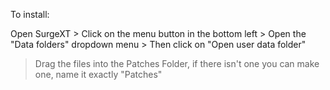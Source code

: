 To install:

Open SurgeXT > Click on the menu button in the bottom left > Open the "Data folders" dropdown menu > Then click on "Open user data folder"
> Drag the files into the Patches Folder, if there isn't one you can make one, name it exactly "Patches"
